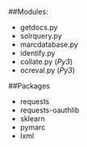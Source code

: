 

##Modules:
* getdocs.py
* solrquery.py
* marcdatabase.py
* identify.py
* collate.py (*Py3*)
* ocreval.py (*Py3*)


##Packages

* requests
* requests-oauthlib
* sklearn
* pymarc
* lxml